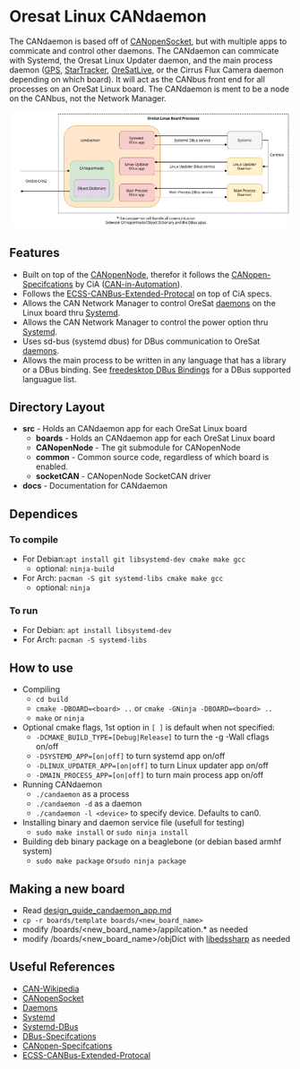 # Oresat Linux CANdaemon

The CANdaemon is based off of [CANopenSocket], but with multiple  apps to commicate and control other daemons.
The CANdaemon can commicate with Systemd, the Oresat Linux Updater daemon, and the main process daemon ([GPS], [StarTracker], [OreSatLive], or the Cirrus Flux Camera daemon depending on which board).
It will act as the CANbus front end for all processes on an OreSat Linux board. 
The CANdaemon is ment to be a node on the CANbus, not the Network Manager.

![](docs/OreSatLinuxDiagram.jpg)

## Features
- Built on top of the [CANopenNode], therefor it follows the [CANopen-Specifcations] by CiA ([CAN-in-Automation]).
- Follows the [ECSS-CANBus-Extended-Protocal] on top of CiA specs.
- Allows the CAN Network Manager to control OreSat [daemons] on the Linux board thru [Systemd].
- Allows the CAN Network Manager to control the power option thru [Systemd].
- Uses sd-bus (systemd dbus) for DBus communication to OreSat [daemons].
- Allows the main process to be written in  any language that has a library or a DBus binding. See [freedesktop DBus Bindings](https://www.freedesktop.org/wiki/Software/DBusBindings/) for a DBus supported languague list.

## Directory Layout 
- **src** - Holds an CANdaemon app for each OreSat Linux board
    - **boards** - Holds an CANdaemon app for each OreSat Linux board
    - **CANopenNode** - The git submodule for CANopenNode
    - **common** - Common source code, regardless of which board is enabled.
    - **socketCAN** - CANopenNode SocketCAN driver
- **docs** - Documentation for CANdaemon

## Dependices
### To compile
- For Debian:`apt install git libsystemd-dev cmake make gcc`
    - optional: `ninja-build`
- For Arch: `pacman -S git systemd-libs cmake make gcc`
    - optional: `ninja`
### To run
- For Debian: `apt install libsystemd-dev`
- For Arch: `pacman -S systemd-libs`

## How to use
- Compiling
    - `cd build`
    - `cmake -DBOARD=<board> ..` or `cmake -GNinja -DBOARD=<board> ..`
    - `make` or `ninja`
- Optional cmake flags, 1st option in `[ ]` is default when not specified:
    - `-DCMAKE_BUILD_TYPE=[Debug|Release]` to turn the -g -Wall cflags on/off
    - `-DSYSTEMD_APP=[on|off]` to turn systemd app on/off
    - `-DLINUX_UPDATER_APP=[on|off]` to turn Linux updater app on/off
    - `-DMAIN_PROCESS_APP=[on|off]` to turn main process app on/off
- Running CANdaemon
    - `./candaemon` as a process
    - `./candaemon -d` as a daemon
    - `./candaemon -l <device>` to specify device. Defaults to can0.
- Installing binary and daemon service file (usefull for testing)
    - `sudo make install` or `sudo ninja install`
- Building deb binary package on a beaglebone (or debian based armhf system)
    - `sudo make package` or`sudo ninja package`

## Making a new board
- Read [design_guide_candaemon_app.md](design_guide_candaemon_app.md)
- `cp -r boards/template boards/<new_board_name>`
- modify /boards/<new_board_name>/appilcation.* as needed
- modify /boards/<new_board_name>/objDict with [libedssharp] as needed

## Useful References
- [CAN-Wikipedia]
- [CANopenSocket]
- [Daemons]
- [Systemd]
- [Systemd-DBus]
- [DBus-Specifcations]
- [CANopen-Specifcations]
- [ECSS-CANBus-Extended-Protocal]

<!-- Other oresat repos -->
[GPS]:https://github.com/oresat/oresat-gps-software
[StarTracker]:https://github.com/oresat/oresat-star-tracker
[OreSatLive]:https://github.com/oresat/oresat-dxwifi-software

<!-- References -->
[CAN-Wikipedia]:https://en.wikipedia.org/wiki/CAN_bus
[CANopenSocket]:https://github.com/CANopenNode/CANopenSocket
[CANopenNode]:https://github.com/CANopenNode/CANopenNode
[Daemons]:https://www.freedesktop.org/software/systemd/man/daemon.html
[Systemd]:https://freedesktop.org/wiki/Software/systemd/
[Systemd-DBus]:https://www.freedesktop.org/wiki/Software/systemd//
[DBus-Specifcations]:https://.freedesktop.org/doc/dbus-specification.html
[CANopen-Specifcations]:https://www.can-cia.org/groups/specifications/
[ECSS-CANBus-Extended-Protocal]:https://ecss.nl/standard/ecss-e-st-50-15c-space-engineering-canbus-extension-protocol-1-may-2015/
[CAN-in-Automation]:https://can-cia.org/

<!-- Other --> 
[libedssharp]:https://github.com/robincornelius/libedssharp
